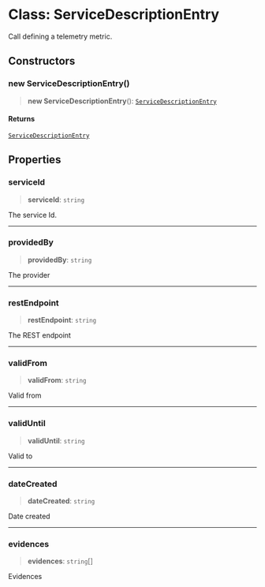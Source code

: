 # Class: ServiceDescriptionEntry

Call defining a telemetry metric.

## Constructors

### new ServiceDescriptionEntry()

> **new ServiceDescriptionEntry**(): [`ServiceDescriptionEntry`](ServiceDescriptionEntry.md)

#### Returns

[`ServiceDescriptionEntry`](ServiceDescriptionEntry.md)

## Properties

### serviceId

> **serviceId**: `string`

The service Id.

***

### providedBy

> **providedBy**: `string`

The provider

***

### restEndpoint

> **restEndpoint**: `string`

The REST endpoint

***

### validFrom

> **validFrom**: `string`

Valid from

***

### validUntil

> **validUntil**: `string`

Valid to

***

### dateCreated

> **dateCreated**: `string`

Date created

***

### evidences

> **evidences**: `string`[]

Evidences
